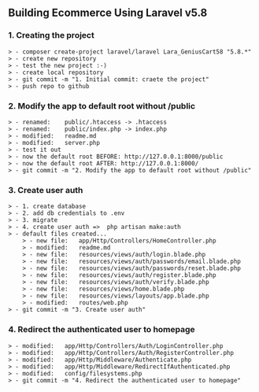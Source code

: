 ## Building Ecommerce Using Laravel v5.8

### 1. Creating the project

    > - composer create-project laravel/laravel Lara_GeniusCart58 "5.8.*"
    > - create new repository
    > - test the new project :-)
    > - create local repository
    > - git commit -m "1. Initial commit: craete the project"
    > - push repo to github

### 2. Modify the app to default root without /public

    > - renamed:    public/.htaccess -> .htaccess
    > - renamed:    public/index.php -> index.php
    > - modified:   readme.md
    > - modified:   server.php
    > - test it out
    > - now the default root BEFORE: http://127.0.0.1:8000/public
    > - now the default root AFTER: http://127.0.0.1:8000/
    > - git commit -m "2. Modify the app to default root without /public"


### 3. Create user auth

    > - 1. create database
    > - 2. add db credentials to .env
    > - 3. migrate
    > - 4. create user auth =>  php artisan make:auth
    > - default files created...
        > - new file:   app/Http/Controllers/HomeController.php
        > - modified:   readme.md
        > - new file:   resources/views/auth/login.blade.php
        > - new file:   resources/views/auth/passwords/email.blade.php
        > - new file:   resources/views/auth/passwords/reset.blade.php
        > - new file:   resources/views/auth/register.blade.php
        > - new file:   resources/views/auth/verify.blade.php
        > - new file:   resources/views/home.blade.php
        > - new file:   resources/views/layouts/app.blade.php
        > - modified:   routes/web.php
    > - git commit -m "3. Create user auth"

### 4. Redirect the authenticated user to homepage

    > - modified:   app/Http/Controllers/Auth/LoginController.php
    > - modified:   app/Http/Controllers/Auth/RegisterController.php
    > - modified:   app/Http/Middleware/Authenticate.php
    > - modified:   app/Http/Middleware/RedirectIfAuthenticated.php
    > - modified:   config/filesystems.php
    > - git commit -m "4. Redirect the authenticated user to homepage"
